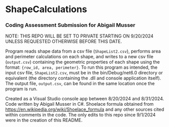 # ShapeCalculations

### Coding Assessment Submission for Abigail Musser

NOTE: THIS REPO WILL BE SET TO PRIVATE STARTING ON 9/20/2024 UNLESS REQUESTED OTHERWISE BEFORE THIS DATE.

Program reads shape data from a csv file (`ShapeList2.csv`), performs area and perimeter calculations on each shape, and writes to a new csv file (`output.csv`) containing the geometric properties of each shape using the format: `{row_id, area, perimeter}`. To run this program as intended, the input csv file, `ShapeList2.csv`, must be in the bin/Debug/net6.0 directory or equivalent (the directory containing the .dll and console application itself). The output file, `output.csv`, can be found in the same location once the program is run.

Created as a Visual Studio console app between 8/20/2024 and 8/31/2024. Code written by Abigail Musser in C#. Shoelace formula obtained from https://en.wikipedia.org/wiki/Shoelace_formula and any other sources cited within comments in the code. The only edits to this repo since 9/1/2024 were in the creation of this README.
